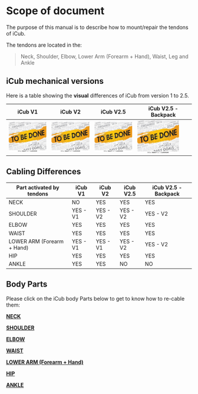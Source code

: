 # Scope of document

The purpose of this manual is to describe how to mount/repair the tendons of iCub.

The tendons are located in the:

> Neck, Shoulder, Elbow, Lower Arm (Forearm + Hand),  Waist, Leg and Ankle

## iCub mechanical versions

Here is a table showing the **visual** differences of iCub from version 1 to 2.5.

| iCub V1                     | iCub V2                     | iCub V2.5                       | iCub V2.5 - Backpack         |
| --------------------------- | --------------------------- | ------------------------------- | ---------------------------- |
| <img src="img/tobedone.jpg" alt="iCub V1" style="zoom: 25%;" /> | <img src="img/tobedone.jpg" alt="iCub V1" style="zoom: 25%;" /> | <img src="img/tobedone.jpg" alt="iCub V1" style="zoom: 25%;" /> | <img src="img/tobedone.jpg" alt="iCub V1" style="zoom: 25%;" /> |



## Cabling Differences

| Part activated by tendons  | iCub V1  | iCub V2  | iCub V2.5 | iCub V2.5 - Backpack |
| -------------------------- | -------- | -------- | --------- | -------------------- |
| NECK                       | NO       | YES      | YES       | YES                  |
| SHOULDER                   | YES - V1 | YES - V2 | YES - V2  | YES - V2             |
| ELBOW                      | YES      | YES      | YES       | YES                  |
| WAIST                      | YES      | YES      | YES       | YES                  |
| LOWER ARM (Forearm + Hand) | YES - V1 | YES - V1 | YES - V2  | YES - V2             |
| HIP                        | YES      | YES      | YES       | YES                  |
| ANKLE                      | YES      | YES      | NO        | NO                   |



## Body Parts

Please click on the iCub body Parts below to get to know how to re-cable them:

[**NECK**](neck.md)

[**SHOULDER**](shoulder_elbow.md)

[**ELBOW**](shoulder_elbow.md)

[**WAIST**](waist_hip.md)

[**LOWER ARM (Forearm + Hand)**](lower_arm.md)

[**HIP**](waist_hip.md)

[**ANKLE**](ankle.md)
